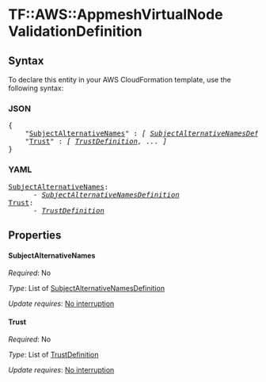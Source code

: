 # TF::AWS::AppmeshVirtualNode ValidationDefinition

## Syntax

To declare this entity in your AWS CloudFormation template, use the following syntax:

### JSON

<pre>
{
    "<a href="#subjectalternativenames" title="SubjectAlternativeNames">SubjectAlternativeNames</a>" : <i>[ <a href="subjectalternativenamesdefinition.md">SubjectAlternativeNamesDefinition</a>, ... ]</i>,
    "<a href="#trust" title="Trust">Trust</a>" : <i>[ <a href="trustdefinition.md">TrustDefinition</a>, ... ]</i>
}
</pre>

### YAML

<pre>
<a href="#subjectalternativenames" title="SubjectAlternativeNames">SubjectAlternativeNames</a>: <i>
      - <a href="subjectalternativenamesdefinition.md">SubjectAlternativeNamesDefinition</a></i>
<a href="#trust" title="Trust">Trust</a>: <i>
      - <a href="trustdefinition.md">TrustDefinition</a></i>
</pre>

## Properties

#### SubjectAlternativeNames

_Required_: No

_Type_: List of <a href="subjectalternativenamesdefinition.md">SubjectAlternativeNamesDefinition</a>

_Update requires_: [No interruption](https://docs.aws.amazon.com/AWSCloudFormation/latest/UserGuide/using-cfn-updating-stacks-update-behaviors.html#update-no-interrupt)

#### Trust

_Required_: No

_Type_: List of <a href="trustdefinition.md">TrustDefinition</a>

_Update requires_: [No interruption](https://docs.aws.amazon.com/AWSCloudFormation/latest/UserGuide/using-cfn-updating-stacks-update-behaviors.html#update-no-interrupt)

